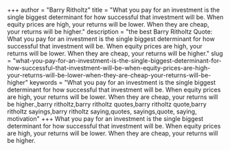 +++
author = "Barry Ritholtz"
title = "What you pay for an investment is the single biggest determinant for how successful that investment will be. When equity prices are high, your returns will be lower. When they are cheap, your returns will be higher."
description = "the best Barry Ritholtz Quote: What you pay for an investment is the single biggest determinant for how successful that investment will be. When equity prices are high, your returns will be lower. When they are cheap, your returns will be higher."
slug = "what-you-pay-for-an-investment-is-the-single-biggest-determinant-for-how-successful-that-investment-will-be-when-equity-prices-are-high-your-returns-will-be-lower-when-they-are-cheap-your-returns-will-be-higher"
keywords = "What you pay for an investment is the single biggest determinant for how successful that investment will be. When equity prices are high, your returns will be lower. When they are cheap, your returns will be higher.,barry ritholtz,barry ritholtz quotes,barry ritholtz quote,barry ritholtz sayings,barry ritholtz saying,quotes, sayings,quote, saying, motivation"
+++
What you pay for an investment is the single biggest determinant for how successful that investment will be. When equity prices are high, your returns will be lower. When they are cheap, your returns will be higher.
